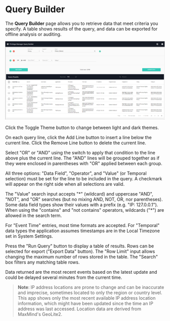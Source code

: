 [title]: # (Query Builder)
[tags]: # (Privilege Manager,Privileged Behavior Analytics,PBA,Operations,Query,Builder)
[priority]: # (4620)

# Query Builder

The **Query Builder** page allows you to retrieve data that meet criteria you specify. A table shows results of the query, and data can be exported for offline analysis or auditing.

![Query Builder Interface](images/querybuilder.png "Query Builder Interface")

Click the Toggle Theme button to change between light and dark themes.

On each query line, click the Add Line button to insert a line below the current line. Click the Remove Line button to delete the current line.

Select "OR" or "AND" using the switch to apply that condition to the line above plus the current line. The "AND" lines will be grouped together as if they were enclosed in parentheses with "OR" applied between each group.

All three options: "Data Field", "Operator", and "Value" (or Temporal selection) must be set for the line to be included in the query. A checkmark will appear on the right side when all selections are valid.

The "Value" search input accepts "\*" (wildcard) and uppercase "AND", "NOT", and "OR" searches (but no mixing AND, NOT, OR, nor parentheses). Some data field types show their values with a prefix (e.g. "IP: 127.0.0.1"). When using the "contains" and "not contains" operators, wildcards ("\*") are allowed in the search term.

For "Event Time" entries, most time formats are accepted. For "Temporal" data types the application assumes timestamps are in the Local Timezone set in System Settings.

Press the "Run Query" button to display a table of results. Rows can be selected for export ("Export Data" button). The "Row Limit" input allows changing the maximum number of rows stored in the table. The "Search" box filters any matching table rows.

Data returned are the most recent events based on the latest update and could be delayed several minutes from the current time.

>**Note**: IP address locations are prone to change and can be inaccurate and imprecise, sometimes located to only the region or country level. This app shows only the most recent available IP address location information, which might have been updated since the time an IP address was last accessed. Location data are derived from MaxMind's GeoLite2.
